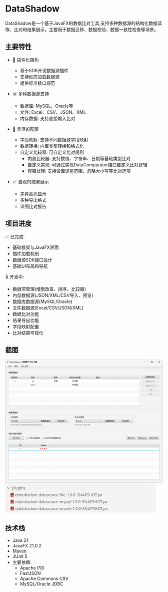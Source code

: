 # DataShadow

DataShadow是一个基于JavaFX的数据比对工具,支持多种数据源的结构化数据读取、比对和结果展示。主要用于数据迁移、数据校验、数据一致性检查等场景。

## 主要特性

- 🔌 插件化架构
  - 基于SDK开发数据源插件
  - 支持动态加载数据源
  - 提供标准接口规范

- 📊 多种数据源支持 
  - 数据库: MySQL、Oracle等
  - 文件: Excel、CSV、JSON、XML
  - 内存数据: 支持直接输入比对

- 🔧 灵活的配置
  - 字段映射: 支持不同数据源字段映射
  - 数据转换: 内置类型转换和格式化
  - 自定义比较器: 可自定义比对规则
    - 内置比较器: 支持数值、字符串、日期等基础类型比对
    - 自定义实现: 可通过实现DataComparator接口自定义比对逻辑
    - 容错处理: 支持设置误差范围、忽略大小写等比对选项

- 📈 直观的结果展示
  - 差异高亮显示
  - 多种导出格式
  - 详细比对报告

## 项目进度

✅ 已完成:
- 基础框架与JavaFX界面
- 插件加载机制
- 数据源SDK接口设计
- 基础UI布局和导航

⏳ 开发中:
- 数据项管理(增删改查、排序、比较器)
- 内存数据源(JSON/XML/CSV导入、预览)
- 数据库数据源(MySQL/Oracle)
- 文件数据源(Excel/CSV/JSON/XML)
- 数据比对功能
- 结果导出功能
- 字段映射配置
- 比对结果可视化

## 截图

![主界面](screenshots/homepage.png)
![插件管理](screenshots/plugins_demo.png)
## 技术栈

- Java 21
- JavaFX 21.0.2 
- Maven
- JUnit 5
- 主要依赖:
  - Apache POI
  - FastJSON 
  - Apache Commons CSV
  - MySQL/Oracle JDBC
